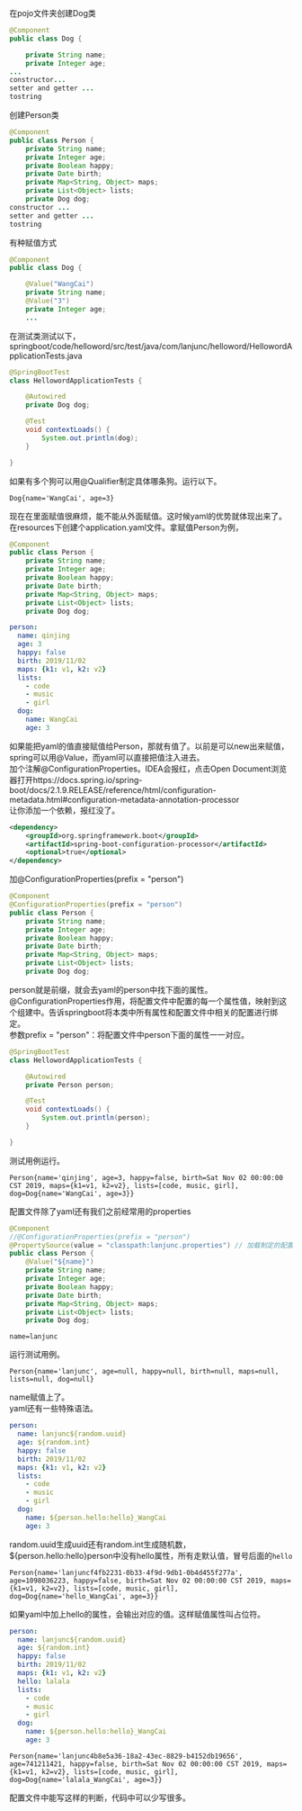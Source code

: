 在pojo文件夹创建Dog类
```java
@Component
public class Dog {

    private String name;
    private Integer age;
...
constructor...
setter and getter ...
tostring
```
创建Person类
```java
@Component
public class Person {
    private String name;
    private Integer age;
    private Boolean happy;
    private Date birth;
    private Map<String, Object> maps;
    private List<Object> lists;
    private Dog dog;
constructor ...
setter and getter ...
tostring
```
有种赋值方式
```java
@Component
public class Dog {

    @Value("WangCai")
    private String name;
    @Value("3")
    private Integer age;
    ...
```
在测试类测试以下，springboot/code/helloword/src/test/java/com/lanjunc/helloword/HellowordApplicationTests.java
```java
@SpringBootTest
class HellowordApplicationTests {

    @Autowired
    private Dog dog;

    @Test
    void contextLoads() {
        System.out.println(dog);
    }

}
```
如果有多个狗可以用@Qualifier制定具体哪条狗。运行以下。
```log
Dog{name='WangCai', age=3}
```
现在在里面赋值很麻烦，能不能从外面赋值。这时候yaml的优势就体现出来了。  
在resources下创建个application.yaml文件。拿赋值Person为例，
```java
@Component
public class Person {
    private String name;
    private Integer age;
    private Boolean happy;
    private Date birth;
    private Map<String, Object> maps;
    private List<Object> lists;
    private Dog dog;
```
```yaml
person:
  name: qinjing
  age: 3
  happy: false
  birth: 2019/11/02
  maps: {k1: v1, k2: v2}
  lists:
    - code
    - music
    - girl
  dog:
    name: WangCai
    age: 3
```
如果能把yaml的值直接赋值给Person，那就有值了。以前是可以new出来赋值，spring可以用@Value，而yaml可以直接把值注入进去。  
加个注解@ConfigurationProperties。IDEA会报红，点击Open Document浏览器打开https://docs.spring.io/spring-boot/docs/2.1.9.RELEASE/reference/html/configuration-metadata.html#configuration-metadata-annotation-processor  
让你添加一个依赖，报红没了。
```xml
<dependency>
	<groupId>org.springframework.boot</groupId>
	<artifactId>spring-boot-configuration-processor</artifactId>
	<optional>true</optional>
</dependency>
```
加@ConfigurationProperties(prefix = "person")
```java
@Component
@ConfigurationProperties(prefix = "person")
public class Person {
    private String name;
    private Integer age;
    private Boolean happy;
    private Date birth;
    private Map<String, Object> maps;
    private List<Object> lists;
    private Dog dog;
```
person就是前缀，就会去yaml的person中找下面的属性。  
@ConfigurationProperties作用，将配置文件中配置的每一个属性值，映射到这个组建中。告诉springboot将本类中所有属性和配置文件中相关的配置进行绑定。  
参数prefix = "person"：将配置文件中person下面的属性一一对应。
```java
@SpringBootTest
class HellowordApplicationTests {

    @Autowired
    private Person person;

    @Test
    void contextLoads() {
        System.out.println(person);
    }

}
```
测试用例运行。
```log
Person{name='qinjing', age=3, happy=false, birth=Sat Nov 02 00:00:00 CST 2019, maps={k1=v1, k2=v2}, lists=[code, music, girl], dog=Dog{name='WangCai', age=3}}
```
配置文件除了yaml还有我们之前经常用的properties
```java
@Component
//@ConfigurationProperties(prefix = "person")
@PropertySource(value = "classpath:lanjunc.properties") // 加载制定的配置文件
public class Person {
    @Value("${name}")
    private String name;
    private Integer age;
    private Boolean happy;
    private Date birth;
    private Map<String, Object> maps;
    private List<Object> lists;
    private Dog dog;
```
```properties
name=lanjunc
```
运行测试用例。
```log
Person{name='lanjunc', age=null, happy=null, birth=null, maps=null, lists=null, dog=null}
```
name赋值上了。  
yaml还有一些特殊语法。
```yaml
person:
  name: lanjunc${random.uuid}
  age: ${random.int}
  happy: false
  birth: 2019/11/02
  maps: {k1: v1, k2: v2}
  lists:
    - code
    - music
    - girl
  dog:
    name: ${person.hello:hello}_WangCai
    age: 3
```
random.uuid生成uuid还有random.int生成随机数，${person.hello:hello}person中没有hello属性，所有走默认值，冒号后面的`hello`
```log
Person{name='lanjuncf4fb2231-0b33-4f9d-9db1-0b4d455f277a', age=1098036223, happy=false, birth=Sat Nov 02 00:00:00 CST 2019, maps={k1=v1, k2=v2}, lists=[code, music, girl], dog=Dog{name='hello_WangCai', age=3}}
```
如果yaml中加上hello的属性，会输出对应的值。这样赋值属性叫占位符。
```yaml
person:
  name: lanjunc${random.uuid}
  age: ${random.int}
  happy: false
  birth: 2019/11/02
  maps: {k1: v1, k2: v2}
  hello: lalala
  lists:
    - code
    - music
    - girl
  dog:
    name: ${person.hello:hello}_WangCai
    age: 3
```
```log
Person{name='lanjunc4b8e5a36-18a2-43ec-8829-b4152db19656', age=741211421, happy=false, birth=Sat Nov 02 00:00:00 CST 2019, maps={k1=v1, k2=v2}, lists=[code, music, girl], dog=Dog{name='lalala_WangCai', age=3}}
```
配置文件中能写这样的判断，代码中可以少写很多。
